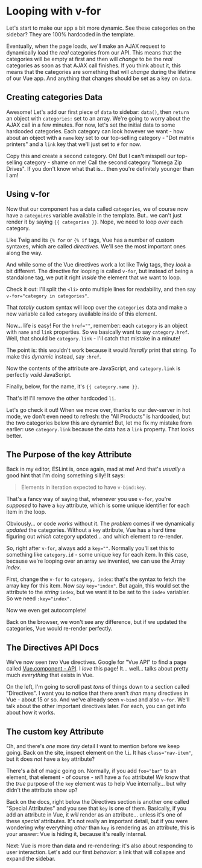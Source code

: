# Looping with v-for

Let's start to make our app a bit more dynamic. See these categories on the sidebar?
They are 100% hardcoded in the template.

Eventually, when the page loads, we'll make an AJAX request to dynamically load
the *real* categories from our API. This means that the categories will be empty
at first and then will *change* to be the *real* categories as soon as that AJAX
call finishes. If you think about it, this means that the categories are
something that will *change* during the lifetime of our Vue app. And anything
that changes should be set as a key on `data`.

## Creating categories Data

Awesome! Let's add our first piece of `data` to sidebar: `data()`, then `return`
an object with `categories:` set to an array. We're going to worry about the AJAX
call in a few minutes. For now, let's set the initial data to some hardcoded
categories. Each category can look however we want - how about an object with
a `name` key set to our top-selling category - "Dot matrix printers" and a `link`
key that we'll just set to `#` for now.

Copy this and create a second category. Oh! But I can't misspell our top-selling
category - shame on me! Call the second category "Iomega Zip Drives". If you don't
know what that is... then you're definitely younger than I am!

## Using v-for

Now that our component has a data called `categories`, we of course now have a
`categoires` variable available in the template. But.. we can't just render it
by saying `{{ categories }}`. Nope, we need to loop *over* each category.

Like Twig and its `{% for` or `{% if` tags, Vue has a number of custom syntaxes,
which are called *directives*. We'll see the most important ones along the way.

And while some of the Vue directives work a lot like Twig tags, they *look* a
bit different. The directive for looping is called `v-for`, but instead of being
a standalone tag, we put it right *inside* the element that we want to loop.

Check it out: I'll split the `<li>` onto multiple lines for readability, and then
say `v-for="category in categories"`.

That *totally* custom syntax will loop over the `categories` data and make a new
variable called `category` available inside of this element.

Now... life is easy! For the `href=""`, remember: each `category` is an object
with `name` and `link` properties. So we basically want to say `category.href`.
Well, that should be `category.link` - I'll catch that mistake in a minute!

The point is: this wouldn't work because it would *literally* print that string.
To make this *dynamic* instead, say `:href`.

Now the contents of the attribute are JavaScript, and `category.link` is perfectly
*valid* JavaScript.

Finally, below, for the name, it's `{{ category.name }}`.

That's it! I'll remove the other hardcoded `li`.

Let's go check it out! When we move over, thanks to our dev-server in hot mode,
we don't even need to refresh: the "All Products" is hardcoded, but the two categories
below this are dynamic! But, let me fix my mistake from earlier: use `category.link`
because the data has a `link` property. That looks better.

## The Purpose of the key Attribute

Back in my editor, ESLint is, once again, mad at me! And that's *usually* a good
hint that I'm doing something silly! It says:

> Elements in iteration expected to have `v-bind:key`.

That's a fancy way of saying that, whenever you use `v-for`, you're *supposed* to
have a `key` attribute, which is some unique identifier for each item in the loop.

Obviously... or code *works* without it. The *problem* comes if we dynamically
*updated* the categories. Without a `key` attribute, Vue has a hard time figuring
out *which* category updated... and which element to re-render.

So, right after `v-for`, always add a `key=""`. Normally you'll set this to
something like `category.id` - some unique key for each item. In this case,
because we're looping over an array we invented, we can use the Array *index*.

First, change the `v-for` to `category, index`: that's the syntax to fetch the
array key for this item. Now say `key="index"`. But again, this would set the
attribute to the *string* `index`, but we want it to be set to the `index` variabler.
So we need `:key="index"`.

Now we even get autocomplete!

Back on the browser, we won't see any difference, but if we updated the categories,
Vue would re-render perfectly.

## The Directives API Docs

We've now seen *two* Vue directives. Google for "Vue API" to find a page called
[Vue.component - API](https://vuejs.org/v2/api/). I *love* this page! It... well...
talks about pretty much *everything* that exists in Vue.

On the left, I'm going to scroll past *tons* of things down to a section called
"Directives". I want you to notice that there aren't *than* many directives in
Vue - about 15 or so. And we've already seen `v-bind` and also `v-for`. We'll
talk about the other important directives later. For each, you can get info
about how it works.

## The custom key Attribute

Oh, and there's *one* more *tiny* detail I want to mention before we keep going.
Back on the site, inspect element on the `li`. It has `class="nav-item"`, but it
does *not* have a `key` attribute?

There's a *bit* of magic going on. Normally, if you add `foo="bar"` to an element,
that element - of course - *will* have a `foo` attribute! *We* know that the *true*
purpose of the `key` element was to help Vue internally... but why didn't the
attribute show up?

Back on the docs, right below the Directives section is another one called
"Special Attributes" and you see that `key` is one of them. Basically, if you
add an attribute in Vue, it *will* render as an attribute... unless it's one
of these *special* attributes. It's not really an important detail, but if you
were wondering *why* everything *other* than `key` is rendering as an attribute,
this is your answer: Vue is hiding it, because it's really internal.

Next: Vue is more than data and re-rendering: it's also about responding to user
interaction. Let's add our first *behavior*: a link that will collapse and expand
the sidebar.
